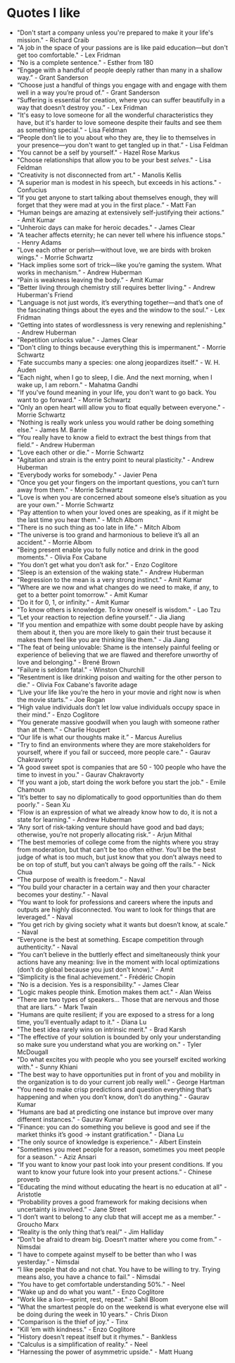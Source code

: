 # Quotes I like

- "Don't start a company unless you're prepared to make it your life's mission." - Richard Craib
- "A job in the space of your passions are is like paid education—but don't get too comfortable." - Lex Fridman
- "No is a complete sentence." - Esther from 180
- “Engage with a handful of people deeply rather than many in a shallow way.” - Grant Sanderson
- “Choose just a handful of things you engage with and engage with them well in a way you’re proud of.” - Grant Sanderson
- “Suffering is essential for creation, where you can suffer beautifully in a way that doesn’t destroy you.” - Lex Fridman
- "It's easy to love someone for all the wonderful characteristics they have, but it's harder to love someone despite their faults and see them as something special." - Lisa Feldman
- “People don’t lie to you about who they are, they lie to themselves in your presence—you don't want to get tangled up in that.” - Lisa Feldman
- "You cannot be a self by yourself." - Hazel Rose Markus
- "Choose relationships that allow you to be your best *selves*." - Lisa Feldman 
- "Creativity is not disconnected from art." - Manolis Kellis
- "A superior man is modest in his speech, but exceeds in his actions." - Confucius
- “If you get anyone to start talking about themselves enough, they will forget that they were mad at you in the first place.”  - Matt Fan
- “Human beings are amazing at extensively self-justifying their actions.” - Amit Kumar
- "Unheroic days can make for heroic decades." - James Clear
- "A teacher affects eternity; he can never tell where his influence stops." - Henry Adams
- "Love each other or perish—without love, we are birds with broken wings." - Morrie Schwartz
- "Hack implies some sort of trick—like you’re gaming the system. What works in mechanism.” - Andrew Huberman
- “Pain is weakness leaving the body.” - Amit Kumar
- "Better living through chemistry still requires better living." - Andrew Huberman's Friend
- "Language is not just words, it’s everything together—and that’s one of the fascinating things about the eyes and the window to the soul." - Lex Fridman
- "Getting into states of wordlessness is very renewing and replenishing." - Andrew Huberman
- "Repetition unlocks value." - James Clear
- "Don't cling to things because everything this is impermanent." - Morrie Schwartz
- "Fate succumbs many a species: one along jeopardizes itself." - W. H. Auden
- "Each night, when I go to sleep, I die. And the next morning, when I wake up, I am reborn." - Mahatma Gandhi
- "If you've found meaning in your life, you don't want to go back. You want to go forward." - Morrie Schwartz
- "Only an open heart will allow you to float equally between everyone." - Morrie Schwartz
- "Nothing is really work unless you would rather be doing something else." - James M. Barrie
- “You really have to know a field to extract the best things from that field.” - Andrew Huberman
- "Love each other or die." - Morrie Schwartz
- "Agitation and strain is the entry point to neural plasticity." - Andrew Huberman
- "Everybody works for somebody." - Javier Pena
- "Once you get your fingers on the important questions, you can’t turn away from them." - Morrie Schwartz
- "Love is when you are concerned about someone else’s situation as you are your own." - Morrie Schwartz
- "Pay attention to when your loved ones are speaking, as if it might be the last time you hear them." - Mitch Albom
- "There is no such thing as too late in life." - Mitch Albom
- "The universe is too grand and harmonious to believe it’s all an accident." - Morrie Albom
- "Being present enable you to fully notice and drink in the good moments." - Olivia Fox Cabane
- "You don’t get what you don’t ask for." - Enzo Coglitore
- "Sleep is an extension of the waking state." - Andrew Huberman
- "Regression to the mean is a very strong instinct." - Amit Kumar
- "Where are we now and what changes do we need to make, if any, to get to a better point tomorrow." - Amit Kumar
- "Do it for 0, 1, or infinity." - Amit Kumar
- "To know others is knowledge. To know oneself is wisdom." - Lao Tzu
- “Let your reaction to rejection define yourself.” - Jia Jiang
- "If you mention and empathize with some doubt people have by asking them about it, then you are more likely to gain their trust because it makes them feel like you are thinking like them." - Jia Jiang
- "The feat of being unlovable: Shame is the intensely painful feeling or experience of believing that we are flawed and therefore unworthy of love and belonging." - Brené Brown
- "Failure is seldom fatal." - Winston Churchill
- "Resentment is like drinking poison and waiting for the other person to die." - Olivia Fox Cabane's favorite adage
- “Live your life like you’re the hero in your movie and right now is when the movie starts.” - Joe Rogan
- “High value individuals don’t let low value individuals occupy space in their mind.” - Enzo Coglitore
- “You generate massive goodwill when you laugh with someone rather than at them.” - Charlie Houpert
- “Our life is what our thoughts make it.” - Marcus Aurelius
- "Try to find an environments where they are more stakeholders for yourself, where if you fail or succeed, more people care." - Gaurav Chakravorty
- "A good sweet spot is companies that are 50 - 100 people who have the time to invest in you." - Gaurav Chakravorty
- "If you want a job, start doing the work before you start the job." - Emile Chamoun
- "It’s better to say no diplomatically to good opportunities than do them poorly." - Sean Xu
- "Flow is an expression of what we already know how to do, it is not a state for learning." - Andrew Huberman
- “Any sort of risk-taking venture should have good and bad days; otherwise, you’re not properly allocating risk.” - Arjun Mithal
- “The best memories of college come from the nights where you stray from moderation, but that can’t be too often either. You’ll be the best judge of what is too much, but just know that you don’t always need to be on top of stuff, but you can’t always be going off the rails.” - Nick Chua
- “The purpose of wealth is freedom.” - Naval
- “You build your character in a certain way and then your character becomes your destiny.” - Naval
- “You want to look for professions and careers where the inputs and outputs are highly disconnected. You want to look for things that are leveraged.” - Naval
- “You get rich by giving society what it wants but doesn’t know, at scale.” - Naval
- “Everyone is the best at something. Escape competition through authenticity.” - Naval
- “You can’t believe in the buttlerly effect and simeltaneously think your actions have any meaning: live in the moment with local optimizations (don’t do global because you just don’t know).” - Amit
- “Simplicity is the final achievement.” - Frédéric Chopin
- "No is a decision. Yes is a responsibility." - James Clear
- "Logic makes people think. Emotion makes them act." - Alan Weiss
- “There are two types of speakers… Those that are nervous and those that are liars.” - Mark Twain
- "Humans are quite resilient; if you are exposed to a stress for a long time, you’ll eventually adapt to it." - Diana Lu
- "The best idea rarely wins on intrinsic merit." - Brad Karsh
- "The effective of your solution is bounded by only your understanding so make sure you understand what you are working on." - Tyler McDougall
- "Do what excites you with people who you see yourself excited working with." - Sunny Khiani
- "The best way to have opportunities put in front of you and mobility in the organization is to do your current job really well." - George Hartman
- "You need to make crisp predictions and question everything that’s happening and when you don’t know, don’t do anything." - Gaurav Kumar
- "Humans are bad at predicting one instance but improve over many different instances." - Gaurav Kumar
- "Finance: you can do something you believe is good and see if the market thinks it’s good -> instant gratification." - Diana Lu
- "The only source of knowledge is experience." - Albert Einstein 
- "Sometimes you meet people for a reason, sometimes you meet people for a season." - Aziz Ansari
- “If you want to know your past look into your present conditions. If you want to know your future look into your present actions.” - Chinese proverb
- "Educating the mind without educating the heart is no education at all" - Aristotle
- “Probability proves a good framework for making decisions when uncertainty is involved.” - Jane Street
- “I don’t want to belong to any club that will accept me as a member.” - Groucho Marx
- "Reality is the only thing that’s real/" - Jim Halliday
- “Don’t be afraid to dream big. Doesn’t matter where you come from.” - Nimsdai
- “I have to compete against myself to be better than who I was yesterday.” - Nimsdai
- “I like people that do and not chat. You have to be willing to try. Trying means also, you have a chance to fail." - Nimsdai
- "You have to get comfortable understanding 50%." - Neel
- "Wake up and do what you want." - Enzo Coglitore
- "Work like a lion—sprint, rest, repeat." - Sahil Bloom
- "What the smartest people do on the weekend is what everyone else will be doing during the week in 10 years." - Chris Dixon 
- "Comparison is the thief of joy." - Tinx
- "Kill ‘em with kindness." - Enzo Coglitore
- "History doesn't repeat itself but it rhymes." - Bankless
- "Calculus is a simplification of reality." - Neel
- "Harnessing the power of asymmetric upside." - Matt Huang
